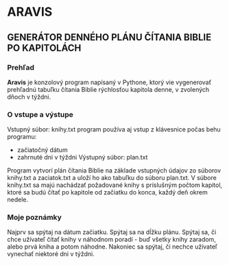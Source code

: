 # ARAVIS

## GENERÁTOR DENNÉHO PLÁNU ČÍTANIA BIBLIE PO KAPITOLÁCH

### Prehľad

**Aravis** je konzolový program napísaný v Pythone, ktorý vie vygenerovať prehľadnú
tabuľku čítania Biblie rýchlosťou kapitola denne, v zvolených dňoch v týždni.

### O vstupe a výstupe
Vstupný súbor: knihy.txt
program používa aj vstup z klávesnice počas behu programu:
- začiatočný dátum
- zahrnuté dni v týždni
Výstupný súbor: plan.txt

Program vytvorí plán čítania Biblie na základe vstupných údajov 
zo súborov knihy.txt a zaciatok.txt a uloží ho ako tabuľku do súboru plan.txt.
V súbore knihy.txt sa majú nachádzať požadované knihy s príslušným počtom
kapitol, ktoré sa budú čítať po kapitole od začiatku do konca, každý deň okrem
nedele.

### Moje poznámky

Najprv sa spýtaj na dátum začiatku.
Spýtaj sa na dĺžku plánu.
Spýtaj sa, či chce užívateľ čítať knihy v náhodnom poradí - buď všetky knihy zaradom,
alebo prvá kniha a potom náhodne.
Nakoniec sa spýtaj, či nechce užívateľ vynechať niektoré dni v týždni.